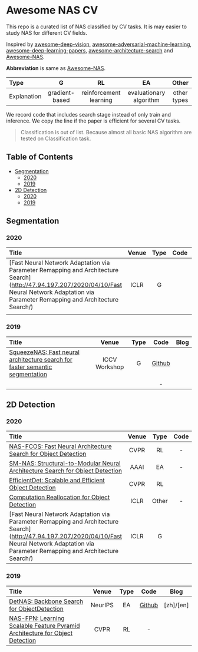 # Awesome NAS CV
This repo is a curated list of NAS classified by CV tasks. It is may easier to study NAS for different CV fields.

Inspired by [awesome-deep-vision](https://github.com/kjw0612/awesome-deep-vision), [awesome-adversarial-machine-learning](https://github.com/yenchenlin/awesome-adversarial-machine-learning), [awesome-deep-learning-papers](https://github.com/terryum/awesome-deep-learning-papers), [awesome-architecture-search](https://github.com/markdtw/awesome-architecture-search) and [Awesome-NAS](https://github.com/D-X-Y/Awesome-NAS).

**Abbreviation** is same as [Awesome-NAS](https://github.com/D-X-Y/Awesome-NAS).

| Type        |       G        |           RL           |           EA            |    Other    |
| :---------- | :------------: | :--------------------: | :---------------------: | :---------: |
| Explanation | gradient-based | reinforcement learning | evaluationary algorithm | other types |

We record code that includes search stage instead of only train and inference. We copy the line if the paper is efficient for several CV tasks.

> Classification is out of list. Because almost all basic NAS algorithm are tested on Classification task.

## Table of Contents

- [Segmentation](#segmentation)
  * [2020](#2020)
  * [2019](#2019)
- [2D Detection](#2d-detection)
  * [2020](#2020-1)
  * [2019](#2019-1)

## Segmentation

### 2020

| Title                                                        | Venue | Type | Code | Blog |
| :----------------------------------------------------------- | :---: | :--: | :--: | :--: |
| [Fast Neural Network Adaptation via Parameter Remapping and Architecture Search](http://47.94.197.207/2020/04/10/Fast Neural Network Adaptation via Parameter Remapping and Architecture Search/) | ICLR  |  G   |      |      |
|                                                              |       |      |      |      |

### 2019

| Title                                                        |     Venue     | Type |                       Code                       | Blog |
| :----------------------------------------------------------- | :-----------: | :--: | :----------------------------------------------: | :--: |
| [SqueezeNAS: Fast neural architecture search for faster semantic segmentation](https://arxiv.org/abs/1908.01748) | ICCV Workshop |  G   | [Github](https://github.com/ashaw596/squeezenas) |      |
|                                                              |               |      |                        -                         |      |

## 2D Detection

### 2020

| Title                                                        | Venue | Type  | Code | Blog |
| :----------------------------------------------------------- | :---: | :---: | :--: | :--: |
| [NAS-FCOS: Fast Neural Architecture Search for Object Detection](https://arxiv.org/abs/1906.04423) | CVPR  |  RL   |  -   |      |
| [SM-NAS: Structural-to-Modular Neural Architecture Search for Object Detection](https://arxiv.org/abs/1911.09929) | AAAI  |  EA   |  -   |      |
| [EfficientDet: Scalable and Efficient Object Detection](https://arxiv.org/abs/1911.09070) | CVPR  |  RL   |      |      |
| [Computation Reallocation for Object Detection](https://openreview.net/forum?id=SkxLFaNKwB) | ICLR  | Other |  -   |      |
| [Fast Neural Network Adaptation via Parameter Remapping and Architecture Search](http://47.94.197.207/2020/04/10/Fast Neural Network Adaptation via Parameter Remapping and Architecture Search/) | ICLR  |   G   |      |      |
### 2019

| Title                                                        |  Venue  | Type |                       Code                       |   Blog    |
| :----------------------------------------------------------- | :-----: | :--: | :----------------------------------------------: | :-------: |
| [DetNAS: Backbone Search for ObjectDetection](https://arxiv.org/abs/1903.10979) | NeurIPS |  EA  | [Github](https://github.com/megvii-model/DetNAS) | [zh]/[en] |
| [NAS-FPN: Learning Scalable Feature Pyramid Architecture for Object Detection](https://arxiv.org/abs/1904.07392) |  CVPR   |  RL  |                        -                         |           |